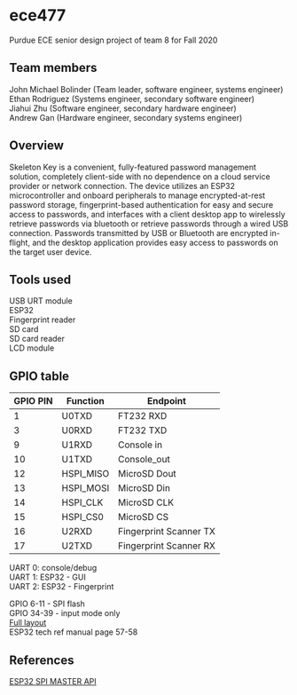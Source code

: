 
# ece477
Purdue ECE senior design project of team 8 for Fall 2020  
  
## Team members
John Michael Bolinder (Team leader, software engineer, systems engineer)  
Ethan Rodriguez (Systems engineer, secondary software engineer)  
Jiahui Zhu (Software engineer, secondary hardware engineer)  
Andrew Gan (Hardware engineer, secondary systems engineer)  

## Overview
Skeleton Key is a convenient, fully-featured password management solution, completely client-side with no dependence on a cloud service provider or network connection. The device utilizes an ESP32 microcontroller and onboard peripherals to manage encrypted-at-rest password storage, fingerprint-based authentication for easy and secure access to passwords, and interfaces with a client desktop app to wirelessly retrieve passwords via bluetooth or retrieve passwords through a wired USB connection. Passwords transmitted by USB or Bluetooth are encrypted in-flight, and the desktop application provides easy access to passwords on the target user device.
  
## Tools used
USB URT module  
ESP32  
Fingerprint reader  
SD card  
SD card reader  
LCD module  
  
## GPIO table
| GPIO PIN      | Function  | Endpoint     |
|---------------|-----------|--------------|
| 1             | U0TXD     | FT232 RXD    |
| 3             | U0RXD     | FT232 TXD    |
| 9             | U1RXD     | Console in   |
| 10            | U1TXD     | Console_out  |
| 12            | HSPI_MISO | MicroSD Dout |
| 13            | HSPI_MOSI | MicroSD Din  |
| 14            | HSPI_CLK  | MicroSD CLK  |
| 15            | HSPI_CS0  | MicroSD CS   |
| 16            | U2RXD     | Fingerprint Scanner TX |
| 17            | U2TXD     | Fingerprint Scanner RX |
  
UART 0: console/debug  
UART 1: ESP32 - GUI  
UART 2: ESP32 - Fingerprint  
  
GPIO 6-11 - SPI flash  
GPIO 34-39 - input mode only    
[Full layout](https://microcontrollerslab.com/wp-content/uploads/2019/02/ESP32-pinout-mapping.png)  
ESP32 tech ref manual page 57-58  
  
## References
[ESP32 SPI MASTER API](https://docs.espressif.com/projects/esp-idf/en/latest/esp32/api-reference/peripherals/spi_master.html)  

